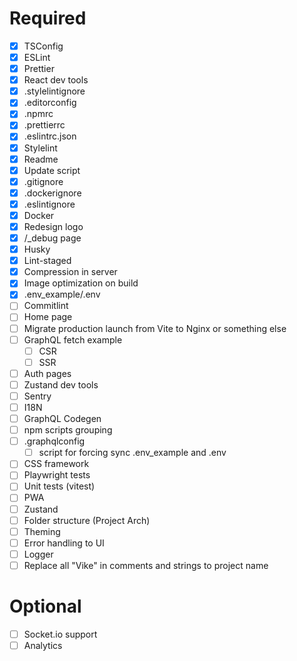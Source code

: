 # Required

- [x] TSConfig
- [x] ESLint
- [x] Prettier
- [x] React dev tools
- [x] .stylelintignore
- [x] .editorconfig
- [x] .npmrc
- [x] .prettierrc
- [x] .eslintrc.json
- [x] Stylelint
- [x] Readme
- [x] Update script
- [x] .gitignore
- [x] .dockerignore
- [x] .eslintignore
- [x] Docker
- [x] Redesign logo
- [x] /\_debug page
- [x] Husky
- [x] Lint-staged
- [x] Compression in server
- [x] Image optimization on build
- [x] .env_example/.env
- [ ] Commitlint
- [ ] Home page
- [ ] Migrate production launch from Vite to Nginx or something else
- [ ] GraphQL fetch example
  - [ ] CSR
  - [ ] SSR
- [ ] Auth pages
- [ ] Zustand dev tools
- [ ] Sentry
- [ ] I18N
- [ ] GraphQL Codegen
- [ ] npm scripts grouping
- [ ] .graphqlconfig
  - [ ] script for forcing sync .env_example and .env
- [ ] CSS framework
- [ ] Playwright tests
- [ ] Unit tests (vitest)
- [ ] PWA
- [ ] Zustand
- [ ] Folder structure (Project Arch)
- [ ] Theming
- [ ] Error handling to UI
- [ ] Logger
- [ ] Replace all "Vike" in comments and strings to project name

# Optional

- [ ] Socket.io support
- [ ] Analytics
